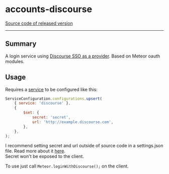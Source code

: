# accounts-discourse
[Source code of released version](https://github.com/meteor/meteor/tree/master/packages/accounts-facebook)
***

## Summary
A login service using [Discourse SSO as a provider](https://meta.discourse.org/t/using-discourse-as-a-sso-provider/32974). Based on Meteor oauth modules.

## Usage
Requires a [service](https://docs.meteor.com/api/accounts.html#service-configuration) to be configured like this:
```javascript
ServiceConfiguration.configurations.upsert(
    { service: 'discourse' },
    {
        $set: {
            secret: 'secret',
            url: 'http://example.discourse.com',
        },
    },
);
```
I recommend setting secret and url outside of source code in a settings.json file. Read more about it [here](https://docs.meteor.com/api/core.html#Meteor-settings).  
Secret won't be exposed to the client.

To use just call `Meteor.loginWithDiscourse();` on the client.